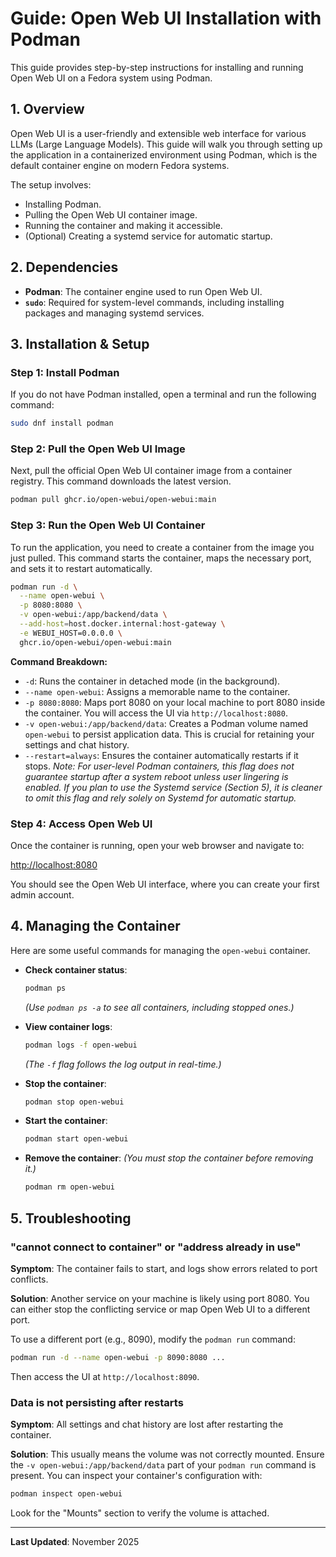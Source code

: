 # Guide: Open Web UI Installation with Podman

This guide provides step-by-step instructions for installing and running Open Web UI on a Fedora system using Podman.

## 1. Overview

Open Web UI is a user-friendly and extensible web interface for various LLMs (Large Language Models). This guide will walk you through setting up the application in a containerized environment using Podman, which is the default container engine on modern Fedora systems.

The setup involves:
- Installing Podman.
- Pulling the Open Web UI container image.
- Running the container and making it accessible.
- (Optional) Creating a systemd service for automatic startup.

## 2. Dependencies

- **Podman**: The container engine used to run Open Web UI.
- **`sudo`**: Required for system-level commands, including installing packages and managing systemd services.

## 3. Installation & Setup

### Step 1: Install Podman

If you do not have Podman installed, open a terminal and run the following command:

```bash
sudo dnf install podman
```

### Step 2: Pull the Open Web UI Image

Next, pull the official Open Web UI container image from a container registry. This command downloads the latest version.

```bash
podman pull ghcr.io/open-webui/open-webui:main
```

### Step 3: Run the Open Web UI Container

To run the application, you need to create a container from the image you just pulled. This command starts the container, maps the necessary port, and sets it to restart automatically.

```bash
podman run -d \
  --name open-webui \
  -p 8080:8080 \
  -v open-webui:/app/backend/data \
  --add-host=host.docker.internal:host-gateway \
  -e WEBUI_HOST=0.0.0.0 \
  ghcr.io/open-webui/open-webui:main
```

**Command Breakdown:**
- `-d`: Runs the container in detached mode (in the background).
- `--name open-webui`: Assigns a memorable name to the container.
- `-p 8080:8080`: Maps port 8080 on your local machine to port 8080 inside the container. You will access the UI via `http://localhost:8080`.
- `-v open-webui:/app/backend/data`: Creates a Podman volume named `open-webui` to persist application data. This is crucial for retaining your settings and chat history.
- `--restart=always`: Ensures the container automatically restarts if it stops.
  *Note: For user-level Podman containers, this flag does not guarantee startup after a system reboot unless user lingering is enabled. If you plan to use the Systemd service (Section 5), it is cleaner to omit this flag and rely solely on Systemd for automatic startup.*

### Step 4: Access Open Web UI

Once the container is running, open your web browser and navigate to:

[http://localhost:8080](http://localhost:8080)

You should see the Open Web UI interface, where you can create your first admin account.

## 4. Managing the Container

Here are some useful commands for managing the `open-webui` container.

- **Check container status**:
  ```bash
  podman ps
  ```
  *(Use `podman ps -a` to see all containers, including stopped ones.)*

- **View container logs**:
  ```bash
  podman logs -f open-webui
  ```
  *(The `-f` flag follows the log output in real-time.)*

- **Stop the container**:
  ```bash
  podman stop open-webui
  ```

- **Start the container**:
  ```bash
  podman start open-webui
  ```

- **Remove the container**:
  *(You must stop the container before removing it.)*
  ```bash
  podman rm open-webui
  ```

## 5. Troubleshooting

### "cannot connect to container" or "address already in use"

**Symptom**: The container fails to start, and logs show errors related to port conflicts.

**Solution**: Another service on your machine is likely using port 8080. You can either stop the conflicting service or map Open Web UI to a different port.

To use a different port (e.g., 8090), modify the `podman run` command:
```bash
podman run -d --name open-webui -p 8090:8080 ...
```
Then access the UI at `http://localhost:8090`.

### Data is not persisting after restarts

**Symptom**: All settings and chat history are lost after restarting the container.

**Solution**: This usually means the volume was not correctly mounted. Ensure the `-v open-webui:/app/backend/data` part of your `podman run` command is present. You can inspect your container's configuration with:
```bash
podman inspect open-webui
```
Look for the "Mounts" section to verify the volume is attached.

---

**Last Updated**: November 2025